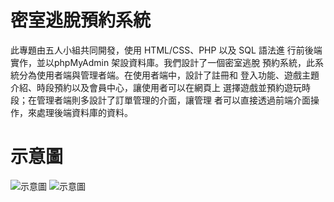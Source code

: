 # **密室逃脫預約系統**

此專題由五人小組共同開發，使用 HTML/CSS、PHP 以及 SQL 語法進
行前後端實作，並以phpMyAdmin 架設資料庫。我們設計了一個密室逃脫
預約系統，此系統分為使用者端與管理者端。在使用者端中，設計了註冊和
登入功能、遊戲主題介紹、時段預約以及會員中心，讓使用者可以在網頁上
選擇遊戲並預約遊玩時段；在管理者端則多設計了訂單管理的介面，讓管理
者可以直接透過前端介面操作，來處理後端資料庫的資料。 


# **示意圖**
![示意圖](https://github.com/kaisen0309/PHP-DB_Project/blob/main/images/php2.jpg)
![示意圖](https://github.com/kaisen0309/PHP-DB_Project/blob/main/images/php3.jpg)


